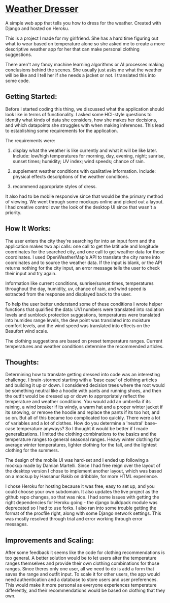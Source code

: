# [Weather Dresser](https://weather-dresser.herokuapp.com/)

A simple web app that tells you how to dress for the weather. Created with Django and hosted on Heroku. 

  This is a project I made for my girlfriend. She has a hard time figuring out what to wear based on temperature alone
so she asked me to create a more descriptive weather app for her that can make personal clothing suggestions.

  There aren't any fancy machine learning algorithms or AI processes making conclusions behind the scenes. 
She usually just asks me what the weather will be like and I tell her if she needs a jacket or not. I translated this into some code.


## Getting Started:

  Before I started coding this thing, we discussed what the application should look like in terms of functionality. I asked some HCI-style questions to identify what kinds of data she considers, how she makes her decisions, and which datapoints she struggles with when making inferences. This lead to establishing some requirements for the application.

  The requirements were:
1. display what the weather is like currently and what it will be like later. Include: low/high temperatures for morning, day, evening, night; sunrise, sunset times; humidity; UV index; wind speeds; chance of rain.

2. supplement weather conditions with qualitative information. Include: physical effects descriptions of the weather conditions.

3. recommend appropriate styles of dress.

  It also had to be mobile responsive since that would be the primary method of viewing. We went through some mockups online and picked out a layout. I had creative control over the look of the desktop UI since that wasn't a priority.


## How It Works:
	
The user enters the city they're searching for into an input form and the application makes two api calls: one call to get the latitiude and longitude coordinates for the searched city, and one call to get weather data for those coordinates. I used OpenWeatherMap's API to translate the city name into coordinates and to source the weather data. If the input is blank, or the API returns nothing for the city input, an error message tells the user to check their input and try again. 

Information like current conditions, sunrise/sunset times, temperatures throughout the day, humidity, uv, chance of rain, and wind speed is extracted from the response and displayed back to the user. 

To help the user better understand some of these conditions I wrote helper functions that qualified the data: UVI numbers were translated into radiation levels and sunblock protection suggestions, temperatures were translated into humidex range levels, the dew point was translated into moisture comfort levels, and the wind speed was translated into effects on the Beaufort wind scale. 

The clothing suggestions are based on preset temperature ranges. Current temperatures and weather conditions determine the recommended articles.
 

## Thoughts:

  Determining how to translate getting dressed into code was an interesting challenge. I brain-stormed starting with a 'base case' of clothing articles and building it up or down. I considered decision trees where the root would be something neutral like a hoodie with pants and running shoes, and then the outfit would be dressed up or down to appropriately reflect the temperature and weather conditions. You would add an umbrella if its raining, a wind breaker if its windy, a warm hat and a proper winter jacket if its snowing, or remove the hoodie and replace the pants if its too hot, and so on. But all of this became too complicated too quickly. There were a lot of variables and a lot of clothes. How do you determine a 'neutral' base-case temperature anyways? So I thought it would be better if I made generalizations. I limited the clothing combinations to the basics and the temperature ranges to general seasonal ranges. Heavy winter clothing for average winter temperatures, lighter clothing for the fall, and the lightest clothing for the summers.

  The design of the mobile UI was hard-set and I ended up following a mockup made by Damian Martelli. Since I had free reign over the layout of the desktop version I chose to implement another layout, which was based on a mockup by Hassanur Rakib on dribbble, for more HTML experience.

  I chose Heroku for hosting because it was free, easy to set up, and you could choose your own subdomain. It also updates the live project as the github repo changes, so that was nice. I had some issues with getting the right dependencies for Heroku going - the django buildpack module was deprecated so I had to use forks. I also ran into some trouble getting the format of the procfile right, along with some Django network settings. This was mostly resolved through trial and error working through error messages.  


## Improvements and Scaling:
	
  After some feedback it seems like the code for clothing recommendations is too general. A better solution would be to let users alter the temperature ranges themselves and provide their own clothing combinations for those ranges. Since theres only one user, all we need to do is add a form that saves the range and outfit input. To scale it for other users, the app would need authentication and a database to store users and user preferences. This would make it more personal as everyone experiences temperature differently, and their recommendations would be based on clothing that they own. 
